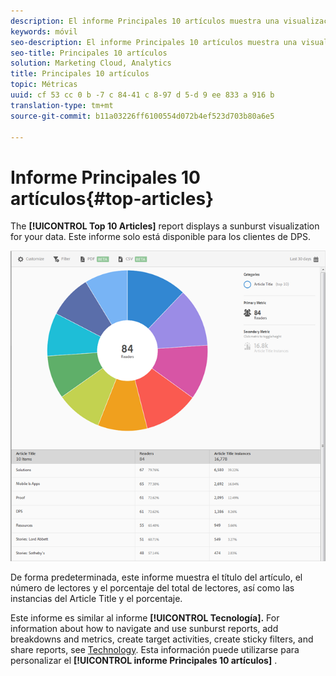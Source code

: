 ```yaml
---
description: El informe Principales 10 artículos muestra una visualización de destello solar de los datos. Este informe solo está disponible para los clientes de Digital Publishing Suite (DPS).
keywords: móvil
seo-description: El informe Principales 10 artículos muestra una visualización de destello solar de los datos. Este informe solo está disponible para los clientes de Digital Publishing Suite (DPS).
seo-title: Principales 10 artículos
solution: Marketing Cloud, Analytics
title: Principales 10 artículos
topic: Métricas
uuid: cf 53 cc 0 b -7 c 84-41 c 8-97 d 5-d 9 ee 833 a 916 b
translation-type: tm+mt
source-git-commit: b11a03226ff6100554d072b4ef523d703b80a6e5

---
```



# Informe Principales 10 artículos{#top-articles}

The **[!UICONTROL Top 10 Articles]** report displays a sunburst visualization for your data. Este informe solo está disponible para los clientes de DPS.

![](assets/dps_top_10.png)

De forma predeterminada, este informe muestra el título del artículo, el número de lectores y el porcentaje del total de lectores, así como las instancias del Article Title y el porcentaje.

Este informe es similar al informe **[!UICONTROL Tecnología].** For information about how to navigate and use sunburst reports, add breakdowns and metrics, create target activities, create sticky filters, and share reports, see [Technology](/help/using/usage/reports-technology.md). Esta información puede utilizarse para personalizar el **[!UICONTROL informe Principales 10 artículos]** .
